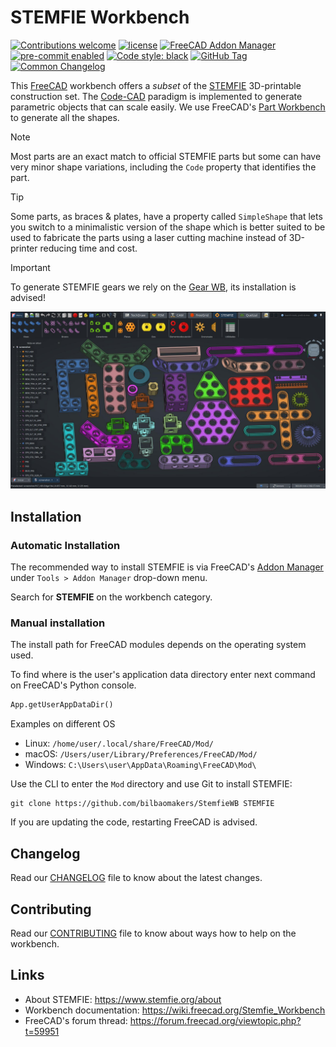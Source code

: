 # STEMFIE Workbench

[![Contributions welcome][ContribsW_badge]][CONTRIBUTING]
[![license][license_badge]][LICENSE]
[![FreeCAD Addon Manager][AddonMgr_badge]][AddonMgr]
[![pre-commit enabled][pre-commit_badge]][pre-commit]
[![Code style: black][black_badge]][black]
[![GitHub Tag][tag_bagde]][tag]
[![Common Changelog][cc_badge]][CHANGELOG]

This [FreeCAD][FreeCAD] workbench offers a *subset* of the [STEMFIE][STEMFIE] 3D-printable
construction set. The [Code-CAD] paradigm is implemented to generate parametric objects that
can scale easily. We use FreeCAD's [Part Workbench] to generate all the shapes.

> [!NOTE]
> Most parts are an exact match to official STEMFIE parts but some can have very minor shape
> variations, including the `Code` property that identifies the part.

> [!TIP]
> Some parts, as braces & plates, have a property called `SimpleShape` that lets you switch to a
> minimalistic version of the shape which is better suited to be used to fabricate the parts using a
> laser cutting machine instead of 3D-printer reducing time and cost.

> [!IMPORTANT]
> To generate STEMFIE gears we rely on the [Gear WB], its installation is advised!

![Available components](img/screenshot.jpg "Available STEMFIE components ft. Ribbon UI")

## Installation

### Automatic Installation

The recommended way to install STEMFIE is via FreeCAD's [Addon Manager] under
`Tools > Addon Manager` drop-down menu.

Search for **STEMFIE** on the workbench category.

### Manual installation

The install path for FreeCAD modules depends on the operating system used.

To find where is the user's application data directory enter next command on
FreeCAD's Python console.

```python
App.getUserAppDataDir()
```

Examples on different OS

- Linux: `/home/user/.local/share/FreeCAD/Mod/`
- macOS: `/Users/user/Library/Preferences/FreeCAD/Mod/`
- Windows: `C:\Users\user\AppData\Roaming\FreeCAD\Mod\`

Use the CLI to enter the `Mod` directory and use Git to install STEMFIE:

```shell
git clone https://github.com/bilbaomakers/StemfieWB STEMFIE
```

If you are updating the code, restarting FreeCAD is advised.

## Changelog

Read our [CHANGELOG] file to know about the latest changes.

## Contributing

Read our [CONTRIBUTING] file to know about ways how to help on the workbench.

## Links

- About STEMFIE: <https://www.stemfie.org/about>
- Workbench documentation: <https://wiki.freecad.org/Stemfie_Workbench>
- FreeCAD's forum thread: <https://forum.freecad.org/viewtopic.php?t=59951>

[CONTRIBUTING]: ./CONTRIBUTING.md
[ContribsW_badge]: <https://img.shields.io/badge/contributions-welcome-brightgreen.svg?style=flat>
[LICENSE]: ./LICENSE
[license_badge]: <https://img.shields.io/github/license/bilbaomakers/StemfieWB>
[AddonMgr]: <https://github.com/FreeCAD/FreeCAD-addons>
[AddonMgr_badge]: <https://img.shields.io/badge/FreeCAD%20addon%20manager-available-brightgreen>
[pre-commit]: <https://github.com/pre-commit/pre-commit>
[pre-commit_badge]: <https://img.shields.io/badge/pre--commit-enabled-brightgreen?logo=pre-commit>
[black]: <https://github.com/psf/black>
[black_badge]: <https://img.shields.io/badge/code%20style-black-000000.svg>
[tag]: <https://github.com/bilbaomakers/StemfieWB/releases>
[tag_bagde]: <https://img.shields.io/github/v/tag/bilbaomakers/StemfieWB>
[cc_badge]: <https://common-changelog.org/badge.svg>
[CHANGELOG]: ./CHANGELOG.md
[FreeCAD]: <https://freecad.org> "FreeCAD"
[STEMFIE]: <https://stemfie.org/> "STEMFIE"
[Code-CAD]: <https://learn.cadhub.xyz/blog/curated-code-cad/>
[Part Workbench]: <https://wiki.freecad.org/Part_Workbench>
[Gear WB]: <https://github.com/looooo/freecad.gears>
[Addon Manager]: <https://wiki.freecad.org/Std_AddonMgr>
